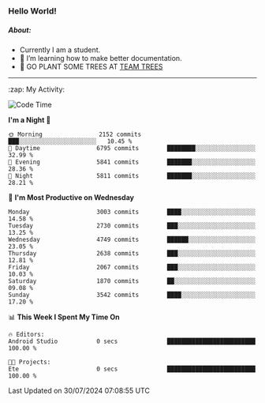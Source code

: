 ### Hello World!

##### About:
- Currently I am a student.
- 🌱 I’m learning how to make better documentation.
- 🌱 GO PLANT SOME TREES AT [TEAM TREES](https://teamtrees.org/)

---
  <summary>:zap: My Activity:</summary>
  
<!--START_SECTION:waka-->
![Code Time](http://img.shields.io/badge/Code%20Time-1%2C377%20hrs%2025%20mins-blue)

**I'm a Night 🦉** 

```text
🌞 Morning                2152 commits        ███░░░░░░░░░░░░░░░░░░░░░░   10.45 % 
🌆 Daytime                6795 commits        ████████░░░░░░░░░░░░░░░░░   32.99 % 
🌃 Evening                5841 commits        ███████░░░░░░░░░░░░░░░░░░   28.36 % 
🌙 Night                  5811 commits        ███████░░░░░░░░░░░░░░░░░░   28.21 % 
```
📅 **I'm Most Productive on Wednesday** 

```text
Monday                   3003 commits        ████░░░░░░░░░░░░░░░░░░░░░   14.58 % 
Tuesday                  2730 commits        ███░░░░░░░░░░░░░░░░░░░░░░   13.25 % 
Wednesday                4749 commits        ██████░░░░░░░░░░░░░░░░░░░   23.05 % 
Thursday                 2638 commits        ███░░░░░░░░░░░░░░░░░░░░░░   12.81 % 
Friday                   2067 commits        ███░░░░░░░░░░░░░░░░░░░░░░   10.03 % 
Saturday                 1870 commits        ██░░░░░░░░░░░░░░░░░░░░░░░   09.08 % 
Sunday                   3542 commits        ████░░░░░░░░░░░░░░░░░░░░░   17.20 % 
```


📊 **This Week I Spent My Time On** 

```text
🔥 Editors: 
Android Studio           0 secs              █████████████████████████   100.00 % 

🐱‍💻 Projects: 
Ete                      0 secs              █████████████████████████   100.00 % 
```


 Last Updated on 30/07/2024 07:08:55 UTC
<!--END_SECTION:waka-->
